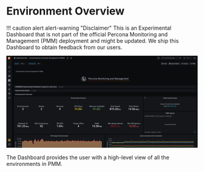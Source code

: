 # Environment Overview

!!! caution alert alert-warning "Disclaimer"
    This is an Experimental Dashboard that is not part of the official Percona Monitoring and Management (PMM) deployment and might be updated. We ship this Dashboard to obtain feedback from our users.

![!image](../../_images/PMM_Experimental_Environment_Overview_Dashboard.png)

The Dashboard provides the user with a high-level view of all the environments in PMM.
